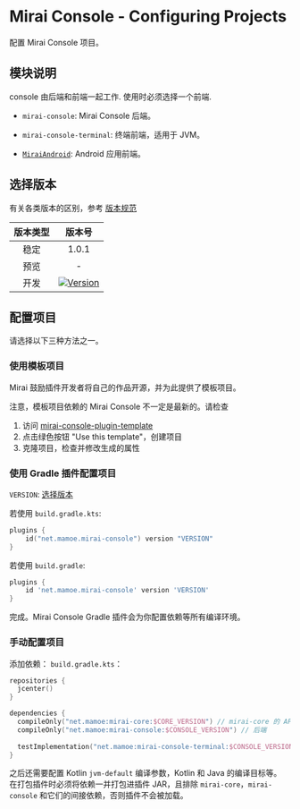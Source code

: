 # Mirai Console - Configuring Projects

配置 Mirai Console 项目。

## 模块说明

console 由后端和前端一起工作. 使用时必须选择一个前端.

- `mirai-console`: Mirai Console 后端。

- `mirai-console-terminal`: 终端前端，适用于 JVM。
- [`MiraiAndroid`](https://github.com/mzdluo123/MiraiAndroid): Android 应用前端。

## 选择版本

有关各类版本的区别，参考 [版本规范](Appendix.md#版本规范)

[Version]: https://api.bintray.com/packages/him188moe/mirai/mirai-console/images/download.svg?
[Bintray Download]: https://bintray.com/him188moe/mirai/mirai-console/

| 版本类型 |             版本号              |
|:------:|:------------------------------:|
|  稳定   |             1.0.1              |
|  预览   |               -                |
|  开发   | [![Version]][Bintray Download] |

## 配置项目

请选择以下三种方法之一。

### 使用模板项目

Mirai 鼓励插件开发者将自己的作品开源，并为此提供了模板项目。

注意，模板项目依赖的 Mirai Console 不一定是最新的。请检查

1. 访问 [mirai-console-plugin-template](https://github.com/project-mirai/mirai-console-plugin-template)
2. 点击绿色按钮 "Use this template"，创建项目
3. 克隆项目，检查并修改生成的属性

### 使用 Gradle 插件配置项目

`VERSION`: [选择版本](#选择版本)

若使用 `build.gradle.kts`:
```kotlin
plugins {
    id("net.mamoe.mirai-console") version "VERSION"
}
```

若使用 `build.gradle`:
```groovy
plugins {
    id 'net.mamoe.mirai-console' version 'VERSION'
}
```

完成。Mirai Console Gradle 插件会为你配置依赖等所有编译环境。

### 手动配置项目

添加依赖：
`build.gradle.kts`：
```kotlin
repositories {
  jcenter()
}

dependencies {
  compileOnly("net.mamoe:mirai-core:$CORE_VERSION") // mirai-core 的 API
  compileOnly("net.mamoe:mirai-console:$CONSOLE_VERSION") // 后端
  
  testImplementation("net.mamoe:mirai-console-terminal:$CONSOLE_VERSION") // 前端, 用于启动测试
}
```

之后还需要配置 Kotlin `jvm-default` 编译参数，Kotlin 和 Java 的编译目标等。  
在打包插件时必须将依赖一并打包进插件 JAR，且排除 `mirai-core`，`mirai-console` 和它们的间接依赖，否则插件不会被加载。
